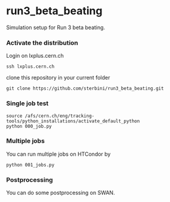 # run3_beta_beating
Simulation setup for Run 3 beta beating.


### Activate the distribution

Login on lxplus.cern.ch
```
ssh lxplus.cern.ch
```

clone this repository in your current folder

```
git clone https://github.com/sterbini/run3_beta_beating.git
```

### Single job test
```
source /afs/cern.ch/eng/tracking-tools/python_installations/activate_default_python
python 000_job.py
```

### Multiple jobs
You can run multiple jobs on HTCondor by
```
python 001_jobs.py  
```

### Postprocessing
You can do some postprocessing on SWAN.
